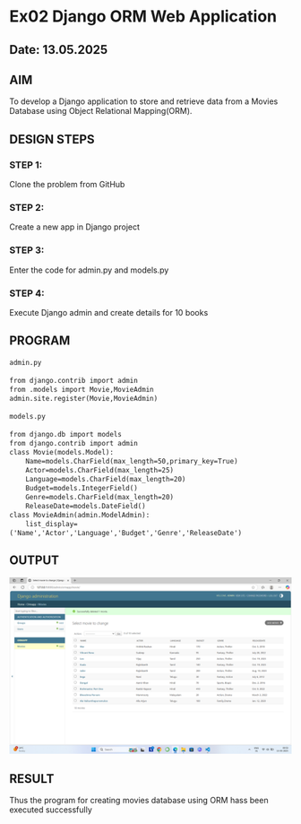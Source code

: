 # Ex02 Django ORM Web Application
## Date: 13.05.2025

## AIM
To develop a Django application to store and retrieve data from a Movies Database using Object Relational Mapping(ORM).


## DESIGN STEPS

### STEP 1:
Clone the problem from GitHub

### STEP 2:
Create a new app in Django project

### STEP 3:
Enter the code for admin.py and models.py

### STEP 4:
Execute Django admin and create details for 10 books

## PROGRAM
```
admin.py

from django.contrib import admin
from .models import Movie,MovieAdmin
admin.site.register(Movie,MovieAdmin)

models.py

from django.db import models
from django.contrib import admin
class Movie(models.Model):
    Name=models.CharField(max_length=50,primary_key=True)
    Actor=models.CharField(max_length=25)
    Language=models.CharField(max_length=20)
    Budget=models.IntegerField()
    Genre=models.CharField(max_length=20)
    ReleaseDate=models.DateField()
class MovieAdmin(admin.ModelAdmin):
    list_display=('Name','Actor','Language','Budget','Genre','ReleaseDate')
```

## OUTPUT
![alt text](<Screenshot 2025-05-13 100000.png>)


## RESULT
Thus the program for creating movies database using ORM hass been executed successfully
